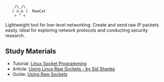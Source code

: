 ```
    /\_/\ 
   ( o.o )  RawCat
    > ^ <
```
Lightweight tool for low-level networking. Create and send raw IP packets easily. Ideal for exploring network protocols and conducting security research.

## Study Materials
* Tutorial: [Linux Socket Programming](https://www.tenouk.com/cnlinuxsockettutorials.html)
* Article: [Using Linux Raw Sockets - by Sid Shanke](https://squidarth.com/networking/systems/rc/2018/05/28/using-raw-sockets.html)
* Guide: [Using Raw Sockets](https://www.opensourceforu.com/2015/03/a-guide-to-using-raw-sockets/)
